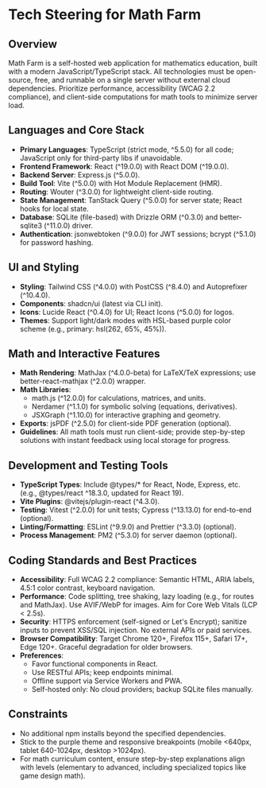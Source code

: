 # Tech Steering for Math Farm

## Overview

Math Farm is a self-hosted web application for mathematics education, built with a modern JavaScript/TypeScript stack. All technologies must be open-source, free, and runnable on a single server without external cloud dependencies. Prioritize performance, accessibility (WCAG 2.2 compliance), and client-side computations for math tools to minimize server load.

## Languages and Core Stack

- **Primary Languages**: TypeScript (strict mode, ^5.5.0) for all code; JavaScript only for third-party libs if unavoidable.
- **Frontend Framework**: React (^19.0.0) with React DOM (^19.0.0).
- **Backend Server**: Express.js (^5.0.0).
- **Build Tool**: Vite (^5.0.0) with Hot Module Replacement (HMR).
- **Routing**: Wouter (^3.0.0) for lightweight client-side routing.
- **State Management**: TanStack Query (^5.0.0) for server state; React hooks for local state.
- **Database**: SQLite (file-based) with Drizzle ORM (^0.3.0) and better-sqlite3 (^11.0.0) driver.
- **Authentication**: jsonwebtoken (^9.0.0) for JWT sessions; bcrypt (^5.1.0) for password hashing.

## UI and Styling

- **Styling**: Tailwind CSS (^4.0.0) with PostCSS (^8.4.0) and Autoprefixer (^10.4.0).
- **Components**: shadcn/ui (latest via CLI init).
- **Icons**: Lucide React (^0.4.0) for UI; React Icons (^5.0.0) for logos.
- **Themes**: Support light/dark modes with HSL-based purple color scheme (e.g., primary: hsl(262, 65%, 45%)).

## Math and Interactive Features

- **Math Rendering**: MathJax (^4.0.0-beta) for LaTeX/TeX expressions; use better-react-mathjax (^2.0.0) wrapper.
- **Math Libraries**:
  - math.js (^12.0.0) for calculations, matrices, and units.
  - Nerdamer (^1.1.0) for symbolic solving (equations, derivatives).
  - JSXGraph (^1.10.0) for interactive graphing and geometry.
- **Exports**: jsPDF (^2.5.0) for client-side PDF generation (optional).
- **Guidelines**: All math tools must run client-side; provide step-by-step solutions with instant feedback using local storage for progress.

## Development and Testing Tools

- **TypeScript Types**: Include @types/\* for React, Node, Express, etc. (e.g., @types/react ^18.3.0, updated for React 19).
- **Vite Plugins**: @vitejs/plugin-react (^4.3.0).
- **Testing**: Vitest (^2.0.0) for unit tests; Cypress (^13.13.0) for end-to-end (optional).
- **Linting/Formatting**: ESLint (^9.9.0) and Prettier (^3.3.0) (optional).
- **Process Management**: PM2 (^5.3.0) for server daemon (optional).

## Coding Standards and Best Practices

- **Accessibility**: Full WCAG 2.2 compliance: Semantic HTML, ARIA labels, 4.5:1 color contrast, keyboard navigation.
- **Performance**: Code splitting, tree shaking, lazy loading (e.g., for routes and MathJax). Use AVIF/WebP for images. Aim for Core Web Vitals (LCP < 2.5s).
- **Security**: HTTPS enforcement (self-signed or Let's Encrypt); sanitize inputs to prevent XSS/SQL injection. No external APIs or paid services.
- **Browser Compatibility**: Target Chrome 120+, Firefox 115+, Safari 17+, Edge 120+. Graceful degradation for older browsers.
- **Preferences**:
  - Favor functional components in React.
  - Use RESTful APIs; keep endpoints minimal.
  - Offline support via Service Workers and PWA.
  - Self-hosted only: No cloud providers; backup SQLite files manually.

## Constraints

- No additional npm installs beyond the specified dependencies.
- Stick to the purple theme and responsive breakpoints (mobile <640px, tablet 640-1024px, desktop >1024px).
- For math curriculum content, ensure step-by-step explanations align with levels (elementary to advanced, including specialized topics like game design math).
